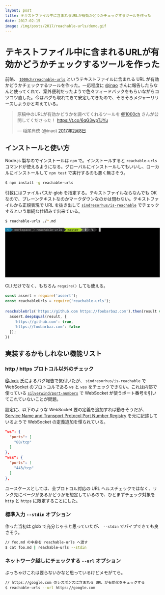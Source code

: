 ```yaml
---
layout: post
title: テキストファイル中に含まれるURLが有効かどうかチェックするツールを作った
date: 2017-02-15
image: /img/posts/2017/reachable-urls/demo.gif
---
```


# テキストファイル中に含まれるURLが有効かどうかチェックするツールを作った

前略、 [`1000ch/reachable-urls`](https://github.com/1000ch/reachable-urls) というテキストファイルに含まれる URL が有効かどうかチェックするツールを作った。一応程度に [@inao](https://twitter.com/inao) さんに報告したらなんと使ってくれて、案外便利だったようで色々フィードバックをもらいながらコツコツ直した。今はバグも取れてきて安定してきたので、そろそろメジャーリリースしようかと考えている。

<blockquote class="twitter-tweet" data-lang="ja"><p lang="ja" dir="ltr">原稿中のURLが有効かどうかを調べてくれるツールを <a href="https://twitter.com/1000ch">@1000ch</a> さんが公開してくださった！ <a href="https://t.co/6qG3wpTJYu">https://t.co/6qG3wpTJYu</a></p>&mdash; 稲尾尚徳 (@inao) <a href="https://twitter.com/inao/status/829268297698906112">2017年2月8日</a></blockquote>

## インストールと使い方

Node.js 製なのでインストールは `npm` で。インストールすると `reachable-urls` コマンドが使えるようになる。グローバルにインストールしてもいいし、ローカルにインストールして `npm test` で実行するのも悪く無さそう。

```bash
$ npm install -g reachable-urls
```

引数にはファイルパスか glob を指定する。テキストファイルならなんでも OK なので、プレーンテキストなのかマークダウンなのかは問わない。テキストファイルから正規表現で URL を抜き出して [`sindresorhus/is-reachable`](https://github.com/sindresorhus/is-reachable) でチェックするという単純な仕組みで出来ている。

```bash
$ reachable-urls ./*.md
```

![reachable-urls demo](/img/posts/2017/reachable-urls/demo.gif)

CLI だけでなく、もちろん `require()` しても使える。

```javascript
const assert = require('assert');
const reachableUrls = require('reachable-urls');

reachableUrls('https://github.com https://foobarbaz.com').then(result => {
  assert.deepEqual(result, {
    'https://github.com': true,
    'https://foobarbaz.com': false
  });
})
```

## 実装するかもしれない機能リスト

### http / https プロトコル以外のチェック

[@Jxck](https://twitter.com/jxck_) 氏によるバグ報告で気付いたが、 `sindresorhus/is-reachable` で WebSocket のプロトコルである `ws` と `wss` をチェックできない。これは内部で使っている [`silverwind/port-numbers`](https://github.com/silverwind/port-numbers) で WebSocket が使うポート番号を引いてこれていないことが問題。

設定に、以下のような WebSocket 要の定義を追加すれば動きそうだが、[Service Name and Transport Protocol Port Number Registry](http://www.iana.org/assignments/service-names-port-numbers/service-names-port-numbers.xhtml) を元に記述しているようで WebSocket の定義追加を憚られている。

```json
"ws": {
  "ports": [
    "80/tcp"
  ]
},
"wss": {
  "ports": [
    "443/tcp"
  ]
},
```

ユースケースとしては、全プロトコル対応の URL ヘルスチェックではなく、リンク先にページがあるかどうかを想定しているので、ひとまずチェック対象を `http` と `https` に限定することにした。

### 標準入力 `--stdin` オプション

作った当初は glob で充分じゃろと思っていたが、 `--stdin` でパイプできても良さそう。

```bash
// foo.md の中身を reachable-urls へ渡す
$ cat foo.md | reachable-urls --stdin
```

### ネットワーク越しにチェックする `--url` オプション

ぶっちゃけこれは要らないかなと思っているけどメモがてら。

```bash
// https://google.com のレスポンスに含まれる URL が有効化をチェックする
$ reachable-urls --url https://google.com
```
